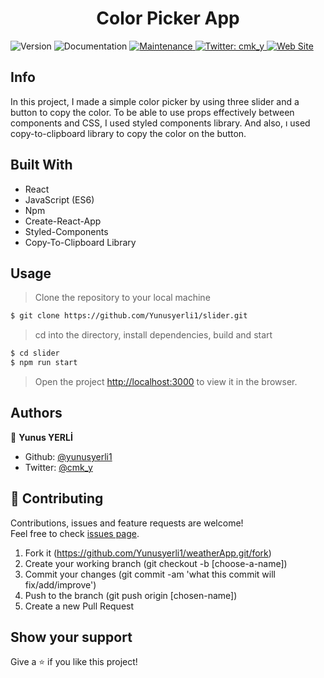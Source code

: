 <h1 align="center">Color Picker App </h1>
<p>
  <img alt="Version" src="https://img.shields.io/badge/version-3.0.0-blue.svg?cacheSeconds=2592000" />
  <a hraef="https://github.com/yunusyerli1/slider" target="_blank">
    <img alt="Documentation" src="https://img.shields.io/badge/documentation-yes-brightgreen.svg" />
  </a>
  <a href="https://github.com/yunusyerli1/slider" target="_blank">
    <img alt="Maintenance" src="https://img.shields.io/badge/Maintained%3F-yes-green.svg" />
  </a>
  <a href="https://twitter.com/cmk_y" target="_blank">
    <img alt="Twitter: cmk_y" src="https://img.shields.io/twitter/url?style=social&url=https%3A%2F%2Ftwitter.com%2Fcmk_y" />
  </a>
<a href="https://github.com/yunusyerli1/slider" target="_blank">
    <img alt="Web Site" src="https://res.cloudinary.com/yerli/image/upload/v1589846230/Project/renk_oywove.png" />
  </a>

<br>


## Info
In this project, I made a simple color picker by using three slider and a button to copy the color. To be able to use props effectively between components and CSS, I used styled components library. And also, ı used copy-to-clipboard library to copy the color on the button. 



## Built With

- React
- JavaScript (ES6)
- Npm
- Create-React-App
- Styled-Components
- Copy-To-Clipboard Library


## Usage

> Clone the repository to your local machine

```sh
$ git clone https://github.com/Yunusyerli1/slider.git
```

> cd into the directory, install dependencies, build and start 

```sh
$ cd slider
$ npm run start
```

> Open the project [http://localhost:3000](http://localhost:3000) to view it in the browser.


## Authors

👤 **Yunus YERLİ**

- Github: [@yunusyerli1](https://github.com/Yunusyerli1)
- Twitter: [@cmk_y](https://twitter.com/cmk_y)

## 🤝 Contributing

Contributions, issues and feature requests are welcome!<br />Feel free to check [issues page](https://github.com/Yunusyerli1/slider/issues).

1. Fork it (https://github.com/Yunusyerli1/weatherApp.git/fork)
2. Create your working branch (git checkout -b [choose-a-name])
3. Commit your changes (git commit -am 'what this commit will fix/add/improve')
4. Push to the branch (git push origin [chosen-name])
5. Create a new Pull Request

## Show your support

Give a ⭐️ if you like this project!

